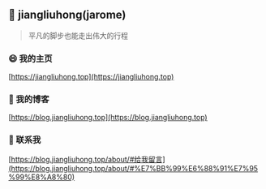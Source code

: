 ## 👋 jiangliuhong(jarome) 

> 平凡的脚步也能走出伟大的行程

### 😄 我的主页

[https://jiangliuhong.top](https://jiangliuhong.top)

### 🤔 我的博客

[https://blog.jiangliuhong.top](https://blog.jiangliuhong.top)

### 💬 联系我

[https://blog.jiangliuhong.top/about/#给我留言](https://blog.jiangliuhong.top/about/#%E7%BB%99%E6%88%91%E7%95%99%E8%A8%80)

<!--
**jiangliuhong/jiangliuhong** is a ✨ _special_ ✨ repository because its `README.md` (this file) appears on your GitHub profile.

Here are some ideas to get you started:

- 🔭 I’m currently working on ...
- 🌱 I’m currently learning ...
- 👯 I’m looking to collaborate on ...
- 🤔 I’m looking for help with ...
- 💬 Ask me about ...
- 📫 How to reach me: ...
- 😄 Pronouns: ...
- ⚡ Fun fact: ...
-->
